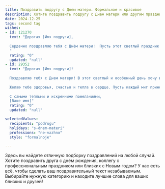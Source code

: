 ```yaml
---
title: Поздравить подругу с Днем матери. Формальное и красивое
description: Хотите поздравить подругу с Днем матери или другим праздником? Наш ИИ создаст незабываемое поздравление, а вы обязательно выделитесь среди других.  
date: 2024-12-25
tags: second tag
wishes:
- id: 121270
  text: "Дорогая [Имя подруги],
  
  Сердечно поздравляю тебя с Днём матери!  Пусть этот светлый праздник наполнит твою жизнь радостью, теплом и любовью. Желаю тебе крепкого здоровья, семейного благополучия и безграничного счастья, которое дарят самые близкие люди. Пусть материнская любовь всегда согревает твоё сердце и вдохновляет на новые свершения.
  "
  rating: "0"
  updated: "null"
- id: 29352
  text: "Дорогая [Имя подруги]!
  
  Поздравляю тебя с Днем матери! В этот светлый и особенный день хочу выразить тебе свою искреннюю благодарность за ту любовь, заботу и нежность, которые ты даришь своим близким. Ты — невероятная мама, и каждый день подтверждаешь это своими поступками.
  
  Желаю тебе здоровья, счастья и тепла в сердце. Пусть каждый миг приносит радость, а в душе всегда цветет весна. Пусть мечты сбываются, а рядом будут только те, кто ценит и любит тебя!
  
  С самыми теплыми и искренними пожеланиями,
  [Ваше имя]"
  rating: "0"
  updated: "null"

selectedValues:
  recipients: "podrugu"
  holidays: "s-dnem-materi"
  professions: "ne-vazhno"
  style: "formalnoje"

---
```


Здесь вы найдете отличную подборку поздравлений на любой случай.
Хотите поздравить друга с днём рождения, коллегу с профессиональным праздником или близких с Новым годом? У нас есть всё, чтобы сделать ваш поздравительный текст незабываемым. Выбирайте нужную категорию и находите лучшие слова для ваших близких и друзей!
